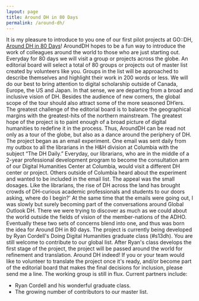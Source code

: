 ```yaml
---
layout: page
title: Around DH in 80 Days
permalink: /around-dh/
---
```


It is my pleasure to introduce to you one of our first pilot projects at GO::DH, [Around DH in 80 Days](http://arounddh.org)! AroundDH hopes to be a fun way to introduce the work of colleagues around the world to those who are just starting out. Everyday for 80 days we will visit a group or projects across the globe. An editorial board will select a total of 80 groups or projects out of master list created by volunteers like you. Groups in the list will be approached to describe themselves and highlight their work in 200 words or less. We will do our best to bring attention to digital scholarship outside of Canada, Europe, the US and Japan. In that sense, we are departing from a broad and inclusive vision of DH. Besides the audience of new comers, the global scope of the tour should also attract some of the more seasoned DH’ers. The greatest challenge of the editorial board is to balance the geographical margins with the greatest-hits of the northern mainstream. The greatest hope of the project is to paint enough of a broad picture of digital humanities to redefine it in the process. Thus, AroundDH can be read not only as a tour of the globe, but also as a dance around the periphery of DH. The project began as an email experiment. One email was sent daily from my outbox to all the librarians in the H&H division at Columbia with the subject “The DH Daily.” Everyday, our librarians, who are in the middle of a 2-year professional development program to become the consultation arm of our Digital Humanities Center at Columbia, would visit a different DH center or project. Others outside of Columbia heard about the experiment and wanted to be included in the email list. The appeal was the small dosages. Like the librarians, the rise of DH across the land has brought crowds of DH-curious academic professionals and students to our doors asking, where do I begin?' At the same time that the emails were going out, I was slowly but surely becoming part of the conversations around Global Outlook DH. There we were trying to discover as much as we could about the world outside the fields of vision of the member-nations of the ADHO. Eventually these two sets of concerns blend into one, and thus was born the idea for Around DH in 80 days. The project is currently being developed by Ryan Cordell's Doing Digital Humanities graduate class (#s13dh). You are still welcome to contribute to our global list. After Ryan's class develops the first stage of the project, the project will be passed around the world for refinement and translation. Around DH indeed! If you or your team would like to volunteer to translate the project once it's ready, and/or become part of the editorial board that makes the final decisions for inclusion, please send me a line. The working group is still in flux. Current partners include:
- Ryan Cordell and his wonderful graduate class.
- The growing number of contributors to our master list.